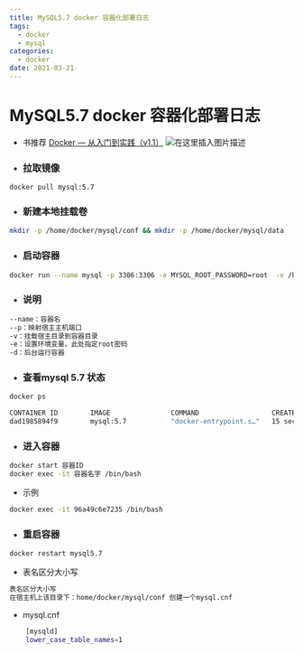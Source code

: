 ```yaml
---
title: MySQL5.7 docker 容器化部署日志
tags:
  - docker
  - mysql
categories:
  - docker 
date: 2021-03-21
---
```


# MySQL5.7 docker 容器化部署日志
- 书推荐 [Docker — 从入门到实践（v1.1）](https://www.bookstack.cn/books/docker_practice-v1.1.0)
![在这里插入图片描述](https://img-blog.csdnimg.cn/20210323234134590.gif#pic_center)

- ### 拉取镜像
```shell 
docker pull mysql:5.7
```
- ###  新建本地挂载卷
```bash
mkdir -p /home/docker/mysql/conf && mkdir -p /home/docker/mysql/data
```
- ### 启动容器
```bash
docker run --name mysql -p 3306:3306 -e MYSQL_ROOT_PASSWORD=root  -v /home/docker/mysql/conf/my.cnf:/etc/mysql/my.cnf  -v /home/docker/mysql/data:/var/lib/mysql  --restart=on-failure:3 -d mysql:5.7
```
- ### 说明
```bash
--name：容器名
--p：映射宿主主机端口
-v：挂载宿主目录到容器目录
-e：设置环境变量，此处指定root密码
-d：后台运行容器
```
- ### 查看mysql 5.7 状态
```bash
docker ps

CONTAINER ID        IMAGE               COMMAND                  CREATED             STATUS              PORTS                               NAMES
dad1985894f9        mysql:5.7           "docker-entrypoint.s…"   15 seconds ago      Up 14 seconds       33060/tcp, 0.0.0.0:3307->3306/tcp   mysql5.7
```
- ### 进入容器
```bash
docker start 容器ID
docker exec -it 容器名字 /bin/bash
```
- 示例
```bash
docker exec -it 96a49c6e7235 /bin/bash
```
- ### 重启容器
```bash
docker restart mysql5.7
```
- 表名区分大小写
```bash
表名区分大小写
在宿主机上该目录下：home/docker/mysql/conf 创建一个mysql.cnf
```

- mysql.cnf
```bash
	[mysqld]
	lower_case_table_names=1
```